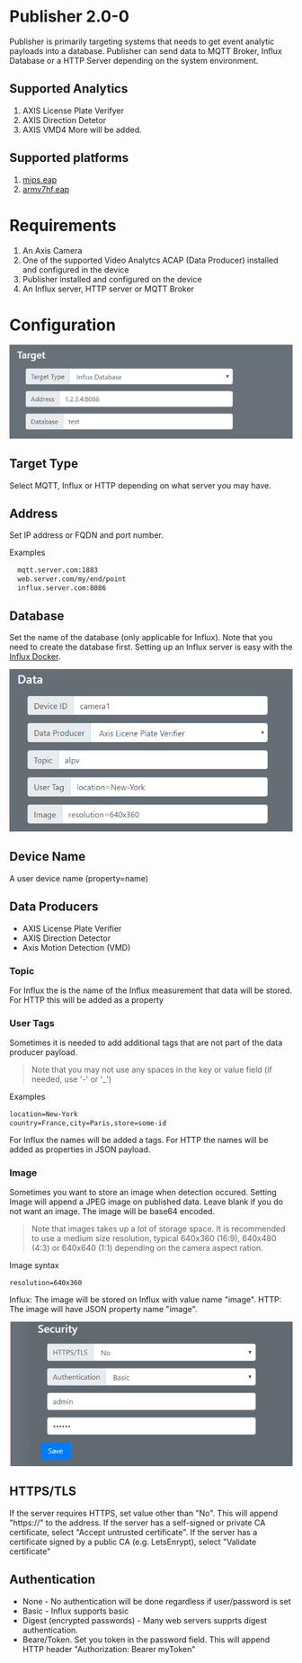 # Publisher 2.0-0
Publisher is primarily targeting systems that needs to get event analytic payloads into a database.  Publisher can send data to MQTT Broker, Influx Database or a HTTP Server depending on the system environment.

## Supported Analytics
1. AXIS License Plate Verifyer
2. AXIS Direction Detetor
3. AXIS VMD4
More will be added.

## Supported platforms
1. [mips.eap](https://github.com/pandosme/acaps/raw/master/publisher/mips.eap)
2. [armv7hf.eap](https://github.com/pandosme/acaps/raw/master/publisher/armvh7hf.eap)

# Requirements
1. An Axis Camera
2. One of the supported Video Analytcs ACAP (Data Producer) installed and configured in the device
3. Publisher installed and configured on the device
4. An Influx server, HTTP server or MQTT Broker

# Configuration

![home](pictures/target.PNG)

## Target Type
Select MQTT, Influx or HTTP depending on what server you may have.

## Address
Set IP address or FQDN and port number.

Examples
```
  mqtt.server.com:1883
  web.server.com/my/end/point
  influx.server.com:8086
```
## Database
Set the name of the database (only applicable for Influx).  Note that you need to create the database first.  Setting up an Influx server is easy with the [Influx Docker](https://hub.docker.com/_/influxdb).


![home](pictures/data.PNG)

## Device Name
A user device name (property=name)

## Data Producers
* AXIS License Plate Verifier
* AXIS Direction Detector
* Axis Motion Detection (VMD)

### Topic
For Influx the is the name of the Influx measurement that data will be stored.
For HTTP this will be added as a property

### User Tags
Sometimes it is needed to add additional tags that are not part of the data producer payload.
> Note that you may not use any spaces in the key or value field (if needed, use '-' or '_')

Examples
```
location=New-York
country=France,city=Paris,store=some-id
```
For Influx the names will be added a tags.
For HTTP the names will be added as properties in JSON payload.

### Image
Sometimes you want to store an image when detection occured.  Setting Image will append a JPEG image on published data.  Leave blank if you do not want an image.  The image will be base64 encoded.

> Note that images takes up a lot of storage space.  It is recommended to use a medium size resolution, typical 640x360 (16:9), 640x480 (4:3) or 640x640 (1:1) depending on the camera aspect ration.

Image syntax
```
resolution=640x360
```
Influx: The image will be stored on Influx with value name "image".
HTTP: The image will have JSON property name "image".

![home](pictures/security.PNG)

## HTTPS/TLS
If the server requires HTTPS, set value other than "No".  This will append "https://" to the address.
If the server has a self-signed or private CA certificate, select "Accept untrusted certificate".
If the server has a certificate signed by a public CA (e.g. LetsEnrypt), select "Validate certificate"

## Authentication
* None - No authentication will be done regardless if user/password is set
* Basic -  Influx supports basic
* Digest (encrypted passwords) - Many web servers supprts digest authentication.
* Beare/Token.  Set you token in the password field.  This will append HTTP header "Authorization: Bearer myToken"
